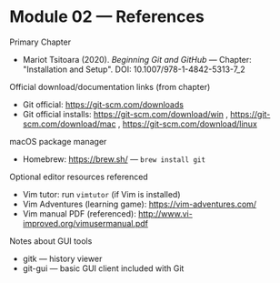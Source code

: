 # Module 02 — References

Primary Chapter
- Mariot Tsitoara (2020). *Beginning Git and GitHub* — Chapter: "Installation and Setup". DOI: 10.1007/978-1-4842-5313-7_2

Official download/documentation links (from chapter)
- Git official: https://git-scm.com/downloads
- Git official installs: https://git-scm.com/download/win , https://git-scm.com/download/mac , https://git-scm.com/download/linux

macOS package manager
- Homebrew: https://brew.sh/  — `brew install git`

Optional editor resources referenced
- Vim tutor: run `vimtutor` (if Vim is installed)
- Vim Adventures (learning game): https://vim-adventures.com/
- Vim manual PDF (referenced): http://www.vi-improved.org/vimusermanual.pdf

Notes about GUI tools
- gitk — history viewer
- git-gui — basic GUI client included with Git